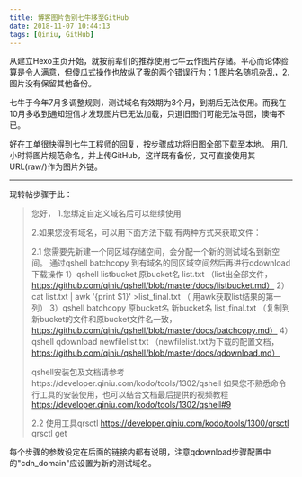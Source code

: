 ```yaml
---
title: 博客图片告别七牛移至GitHub
date: 2018-11-07 10:44:13
tags: [Qiniu, GitHub]
---
```

从建立Hexo主页开始，就按前辈们的推荐使用七牛云作图片存储。平心而论体验算是令人满意，但傻瓜式操作也放纵了我的两个错误行为：1.图片名随机杂乱，2.图片没有保留其他备份。

七牛于今年7月多调整规则，测试域名有效期为3个月，到期后无法使用。而我在10月多收到通知短信才发现图片已无法加载，只道旧图们可能无法寻回，懊悔不已。

好在工单很快得到七牛工程师的回复，按步骤成功将旧图全部下载至本地。
用几小时将图片规范命名，并上传GitHub，这样既有备份，又可直接使用其URL(raw/)作为图片外链。

---
现转帖步骤于此：

> 您好，
> 1.您绑定自定义域名后可以继续使用
> 
> 2.如果您没有域名，可以用下面方法下载
> 有两种方式来获取文件：
> 
> 2.1
> 您需要先新建一个同区域存储空间，会分配一个新的测试域名到新空间。
> 通过qshell batchcopy 到有域名的同区域空间然后再进行qdownload下载操作
> 1）qshell listbucket 原bucket名 list.txt （list出全部文件，https://github.com/qiniu/qshell/blob/master/docs/listbucket.md）
> 2）cat list.txt | awk '{print $1}' >list_final.txt （ 用awk获取list结果的第一列）
> 3）qshell batchcopy 原bucket名 新bucket名 list_final.txt （复制到新bucket的文件和原bucket文件名一致，https://github.com/qiniu/qshell/blob/master/docs/batchcopy.md）
> 4）qshell qdownload newfilelist.txt （newfilelist.txt为下载的配置文档，https://github.com/qiniu/qshell/blob/master/docs/qdownload.md）
> 
> qshell安装包及文档请参考https://developer.qiniu.com/kodo/tools/1302/qshell
> 如果您不熟悉命令行工具的安装使用，也可以结合文档最后提供的视频教程 https://developer.qiniu.com/kodo/tools/1302/qshell#9
> 
> 2.2
> 使用工具qrsctl
> https://developer.qiniu.com/kodo/tools/1300/qrsctl
> qrsctl get

每个步骤的参数设定在后面的链接内都有说明，注意qdownload步骤配置中的"cdn_domain"应设置为新的测试域名。